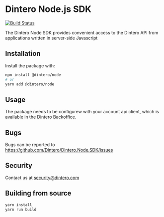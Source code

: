 # Dintero Node.js SDK

[![Build Status](https://github.com/dintero/Dintero.Node.SDK/workflows/CI/badge.svg)](https://github.com/dintero/Dintero.Node.SDK/actions?query=workflow%3ACI+branch%3Amaster)

The Dintero Node SDK provides convenient access to the Dintero API from
applications written in server-side Javascript

## Installation

Install the package with:

```sh
npm install @dintero/node
# or
yarn add @dintero/node
```

## Usage

The package needs to be configurew with your account api client, which is
available in the Dintero Backoffice.

## Bugs

Bugs can be reported to https://github.com/Dintero/Dintero.Node.SDK/issues

## Security

Contact us at [security@dintero.com](mailto:security@dintero.com)

## Building from source

```bash
yarn install
yarn run build
```
